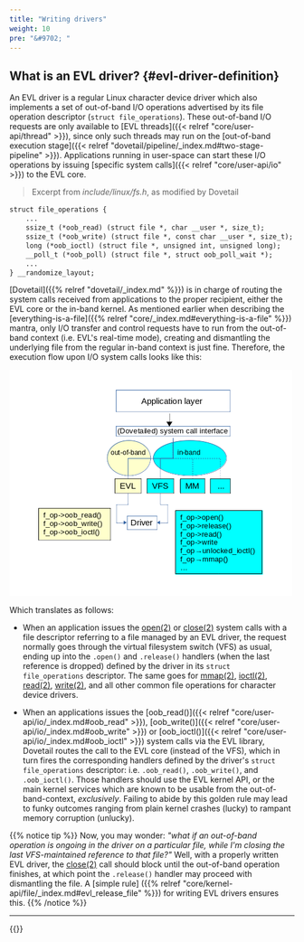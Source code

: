 ```yaml
---
title: "Writing drivers"
weight: 10
pre: "&#9702; "
---
```


## What is an EVL driver? {#evl-driver-definition}

An EVL driver is a regular Linux character device driver which also
implements a set of out-of-band I/O operations advertised by its file
operation descriptor (`struct file_operations`). These out-of-band I/O
requests are only available to [EVL threads]({{< relref
"core/user-api/thread" >}}), since only such threads may run on the
[out-of-band execution stage]({{< relref
"dovetail/pipeline/_index.md#two-stage-pipeline" >}}). Applications
running in user-space can start these I/O operations by issuing
[specific system calls]({{< relref "core/user-api/io" >}}) to the EVL
core.

> Excerpt from _include/linux/fs.h_, as modified by Dovetail
```
struct file_operations {
	...
	ssize_t (*oob_read) (struct file *, char __user *, size_t);
	ssize_t (*oob_write) (struct file *, const char __user *, size_t);
	long (*oob_ioctl) (struct file *, unsigned int, unsigned long);
	__poll_t (*oob_poll) (struct file *, struct oob_poll_wait *);
	...
} __randomize_layout;
```

[Dovetail]({{% relref "dovetail/_index.md" %}}) is in charge of
routing the system calls received from applications to the proper
recipient, either the EVL core or the in-band kernel.  As mentioned
earlier when describing the [everything-is-a-file]({{% relref
"core/_index.md#everything-is-a-file" %}}) mantra, only I/O transfer
and control requests have to run from the out-of-band context
(i.e. EVL's real-time mode), creating and dismantling the underlying
file from the regular in-band context is just fine. Therefore, the
execution flow upon I/O system calls looks like this:

![Alt text](/images/oob_calls.png "Out-of-band I/O handling")

Which translates as follows:

- When an application issues the
  [open(2)](http://man7.org/linux/man-pages/man2/open.2.html) or
  [close(2)](http://man7.org/linux/man-pages/man2/close.2.html) system
  calls with a file descriptor referring to a file managed by an EVL
  driver, the request normally goes through the virtual filesystem
  switch (VFS) as usual, ending up into the `.open()` and `.release()`
  handlers (when the last reference is dropped) defined by the driver
  in its `struct file_operations` descriptor. The same goes for
  [mmap(2)](http://man7.org/linux/man-pages/man2/mmap.2.html),
  [ioctl(2)](http://man7.org/linux/man-pages/man2/ioctl.2.html),
  [read(2)](http://man7.org/linux/man-pages/man2/read.2.html),
  [write(2)](http://man7.org/linux/man-pages/man2/write.2.html), and
  all other common file operations for character device drivers.

- When an applications issues the [oob_read()]({{< relref
  "core/user-api/io/_index.md#oob_read" >}}), [oob_write()]({{< relref
  "core/user-api/io/_index.md#oob_write" >}}) or [oob_ioctl()]({{<
  relref "core/user-api/io/_index.md#oob_ioctl" >}}) system calls via
  the EVL library, Dovetail routes the call to the EVL core (instead
  of the VFS), which in turn fires the corresponding handlers defined
  by the driver's `struct file_operations` descriptor: i.e.
  `.oob_read()`, `.oob_write()`, and `.oob_ioctl()`. Those handlers
  should use the EVL kernel API, or the main kernel services which are
  known to be usable from the out-of-band-context,
  _exclusively_. Failing to abide by this golden rule may lead to
  funky outcomes ranging from plain kernel crashes (lucky) to rampant
  memory corruption (unlucky).

{{% notice tip %}}
Now, you may wonder: _"what if an out-of-band operation is ongoing in
the driver on a particular file, while I'm closing the last
VFS-maintained reference to that file?"_ Well, with a properly written
EVL driver, the
[close(2)](http://man7.org/linux/man-pages/man2/close.2.html) call
should block until the out-of-band operation finishes, at which point
the `.release()` handler may proceed with dismantling the file. A
[simple rule] ({{% relref
"core/kernel-api/file/_index.md#evl_release_file" %}}) for writing EVL
drivers ensures this.
{{% /notice %}}

---

{{<lastmodified>}}
